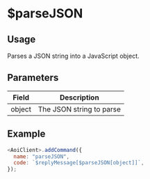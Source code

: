 # $parseJSON

## Usage

Parses a JSON string into a JavaScript object.

## Parameters

| Field  | Description                 |
| ------ | --------------------------- |
| object | The JSON string to parse    |

## Example

```javascript
<AoiClient>.addCommand({
  name: "parseJSON",
  code: `$replyMessage[$parseJSON[object]]`,
});
```